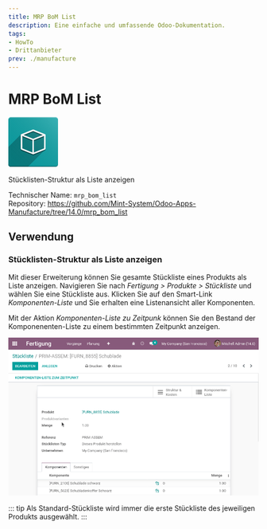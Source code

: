 ```yaml
---
title: MRP BoM List
description: Eine einfache und umfassende Odoo-Dokumentation.
tags:
- HowTo
- Drittanbieter
prev: ./manufacture
---
```

# MRP BoM List
![icon_oms_box](assets/icon_oms_box.png)

Stücklisten-Struktur als Liste anzeigen

Technischer Name: `mrp_bom_list`\
Repository: <https://github.com/Mint-System/Odoo-Apps-Manufacture/tree/14.0/mrp_bom_list>

## Verwendung

### Stücklisten-Struktur als Liste anzeigen

Mit dieser Erweiterung können Sie gesamte Stückliste eines Produkts als Liste anzeigen. Navigieren Sie nach *Fertigung > Produkte > Stückliste* und wählen Sie eine Stückliste aus. Klicken Sie auf den Smart-Link *Komponenten-Liste* und Sie erhalten eine Listenansicht aller Komponenten.

Mit der Aktion *Komponenten-Liste zu Zeitpunk* können Sie den Bestand der Komponenenten-Liste zu einem bestimmten Zeitpunkt anzeigen.

![MRP BoM List](assets/MRP%20BoM%20List.gif)

::: tip
Als Standard-Stückliste wird immer die erste Stückliste des jeweiligen Produkts ausgewählt.
:::